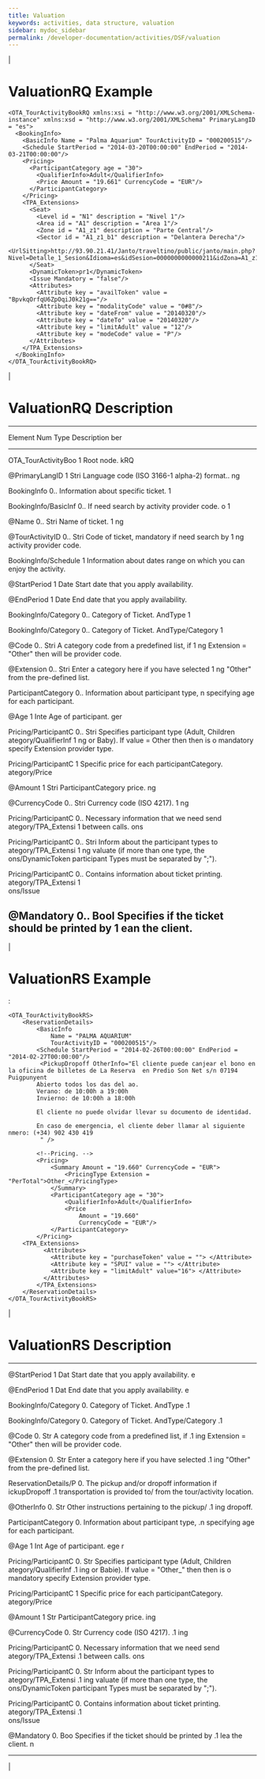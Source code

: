 ```yaml
---
title: Valuation
keywords: activities, data structure, valuation
sidebar: mydoc_sidebar
permalink: /developer-documentation/activities/DSF/valuation
---
```


|

ValuationRQ Example
===================

    <OTA_TourActivityBookRQ xmlns:xsi = "http://www.w3.org/2001/XMLSchema-instance" xmlns:xsd = "http://www.w3.org/2001/XMLSchema" PrimaryLangID = "es">
      <BookingInfo>
        <BasicInfo Name = "Palma Aquarium" TourActivityID = "000200515"/>
        <Schedule StartPeriod = "2014-03-20T00:00:00" EndPeriod = "2014-03-21T00:00:00"/>
        <Pricing>
          <ParticipantCategory age = "30">
            <QualifierInfo>Adult</QualifierInfo>
            <Price Amount = "19.661" CurrencyCode = "EUR"/>
          </ParticipantCategory>
        </Pricing>
        <TPA_Extensions>
          <Seat>
            <Level id = "N1" description = "Nivel 1"/>
            <Area id = "A1" description = "Area 1"/>
            <Zone id = "A1_z1" description = "Parte Central"/>
            <Sector id = "A1_z1_b1" description = "Delantera Derecha"/>
            <UrlSitting>http://93.90.21.41/Janto/traveltino/public/janto/main.php?Nivel=Detalle_1_Sesion&Idioma=es&idSesion=0000000000000211&idZona=A1_z1&idBloque=A1_z1_b1&idConcesion=XXX&numEntradas=1&modo=IFRAME</UrlSitting>
          </Seat>
          <DynamicToken>pr1</DynamicToken>
          <Issue Mandatory = "false"/>
          <Attributes>
            <Attribute key = "availToken" value = "BpvkqOrfqU6ZpOqiJ0k21g=="/>
            <Attribute key = "modalityCode" value = "0#8"/>
            <Attribute key = "dateFrom" value = "20140320"/>
            <Attribute key = "dateTo" value = "20140320"/>
            <Attribute key = "limitAdult" value = "12"/>
            <Attribute key = "modeCode" value = "P"/>
          </Attributes>
        </TPA_Extensions>
      </BookingInfo>
    </OTA_TourActivityBookRQ>

|

ValuationRQ Description
=======================

  --------------------------------------------------------------------------
  Element              Num Type Description
                       ber      
  -------------------- --- ---- --------------------------------------------
  OTA\_TourActivityBoo 1        Root node.
  kRQ                           

  @PrimaryLangID       1   Stri Language code (ISO 3166-1 alpha-2) format..
                           ng   

  BookingInfo          0..      Information about specific ticket.
                       1        

  BookingInfo/BasicInf 0..      If need search by activity provider code.
  o                    1        

  @Name                0.. Stri Name of ticket.
                       1   ng   

  @TourActivityID      0.. Stri Code of ticket, mandatory if need search by
                       1   ng   activity provider code.

  BookingInfo/Schedule 1        Information about dates range on which you
                                can enjoy the activity.

  @StartPeriod         1   Date Start date that you apply availability.

  @EndPeriod           1   Date End date that you apply availability.

  BookingInfo/Category 0..      Category of Ticket.
  AndType              1        

  BookingInfo/Category 0..      Category of Ticket.
  AndType/Category     1        

  @Code                0.. Stri A category code from a predefined list, if
                       1   ng   Extension = "Other" then will be provider
                                code.

  @Extension           0.. Stri Enter a category here if you have selected
                       1   ng   "Other" from the pre-defined list.

  ParticipantCategory  0..      Information about participant type,
                       n        specifying age for each participant.

  @Age                 1   Inte Age of participant.
                           ger  

  Pricing/ParticipantC 0.. Stri Specifies participant type (Adult, Children
  ategory/QualifierInf 1   ng   or Baby). If value = Other then then is
  o                             mandatory specify Extension provider type.

  Pricing/ParticipantC 1        Specific price for each participantCategory.
  ategory/Price                 

  @Amount              1   Stri ParticipantCategory price.
                           ng   

  @CurrencyCode        0.. Stri Currency code (ISO 4217).
                       1   ng   

  Pricing/ParticipantC 0..      Necessary information that we need send
  ategory/TPA\_Extensi 1        between calls.
  ons                           

  Pricing/ParticipantC 0.. Stri Inform about the participant types to
  ategory/TPA\_Extensi 1   ng   valuate (if more than one type, the
  ons/DynamicToken              participant Types must be separated by ";").

  Pricing/ParticipantC 0..      Contains information about ticket printing.
  ategory/TPA\_Extensi 1        
  ons/Issue                     

  @Mandatory           0.. Bool Specifies if the ticket should be printed by
                       1   ean  the client.
  --------------------------------------------------------------------------

|

ValuationRS Example
===================

:

    <OTA_TourActivityBookRS>
        <ReservationDetails>
            <BasicInfo
                Name = "PALMA AQUARIUM"
                TourActivityID = "000200515"/>
            <Schedule StartPeriod = "2014-02-26T00:00:00" EndPeriod = "2014-02-27T00:00:00"/>
             <PickupDropoff OtherInfo="El cliente puede canjear el bono en la oficina de billetes de La Reserva  en Predio Son Net s/n 07194 Puigpunyent
            Abierto todos los das del ao.
            Verano: de 10:00h a 19:00h
            Invierno: de 10:00h a 18:00h  

            El cliente no puede olvidar llevar su documento de identidad.

            En caso de emergencia, el cliente deber llamar al siguiente nmero: (+34) 902 430 419
             " />

            <!--Pricing. -->
            <Pricing>
                <Summary Amount = "19.660" CurrencyCode = "EUR">
                    <PricingType Extension = "PerTotal">Other_</PricingType>
                </Summary>
                <ParticipantCategory age = "30">
                    <QualifierInfo>Adult</QualifierInfo>
                    <Price
                        Amount = "19.660"
                        CurrencyCode = "EUR"/>
                </ParticipantCategory>
            </Pricing>  
        <TPA_Extensions>
              <Attributes>
                <Attribute key = "purchaseToken" value = ""> </Attribute>
                <Attribute key = "SPUI" value = ""> </Attribute>        
                <Attribute key = "limitAdult" value="16"> </Attribute>              
              </Attributes>
            </TPA_Extensions>           
        </ReservationDetails>
    </OTA_TourActivityBookRS>

|

ValuationRS Description
=======================

  -------------------- -- --- --------------------------------------------
  @StartPeriod         1  Dat Start date that you apply availability.
                          e   

  @EndPeriod           1  Dat End date that you apply availability.
                          e   

  BookingInfo/Category 0.     Category of Ticket.
  AndType              .1     

  BookingInfo/Category 0.     Category of Ticket.
  AndType/Category     .1     

  @Code                0. Str A category code from a predefined list, if
                       .1 ing Extension = "Other" then will be provider
                              code.

  @Extension           0. Str Enter a category here if you have selected
                       .1 ing "Other" from the pre-defined list.

  ReservationDetails/P 0.     The pickup and/or dropoff information if
  ickupDropoff         .1     transportation is provided to/ from the
                              tour/activity location.

  @OtherInfo           0. Str Other instructions pertaining to the pickup/
                       .1 ing dropoff.

  ParticipantCategory  0.     Information about participant type,
                       .n     specifying age for each participant.

  @Age                 1  Int Age of participant.
                          ege 
                          r   

  Pricing/ParticipantC 0. Str Specifies participant type (Adult, Children
  ategory/QualifierInf .1 ing or Babie). If value = "Other\_" then then is
  o                           mandatory specify Extension provider type.

  Pricing/ParticipantC 1      Specific price for each participantCategory.
  ategory/Price               

  @Amount              1  Str ParticipantCategory price.
                          ing 

  @CurrencyCode        0. Str Currency code (ISO 4217).
                       .1 ing 

  Pricing/ParticipantC 0.     Necessary information that we need send
  ategory/TPA\_Extensi .1     between calls.
  ons                         

  Pricing/ParticipantC 0. Str Inform about the participant types to
  ategory/TPA\_Extensi .1 ing valuate (if more than one type, the
  ons/DynamicToken            participant Types must be separated by ";").

  Pricing/ParticipantC 0.     Contains information about ticket printing.
  ategory/TPA\_Extensi .1     
  ons/Issue                   

  @Mandatory           0. Boo Specifies if the ticket should be printed by
                       .1 lea the client.
                          n   
  -------------------- -- --- --------------------------------------------

|
